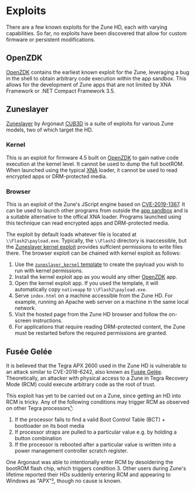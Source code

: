 # Exploits

There are a few known exploits for the Zune HD, each with varying capabilities. So far, no exploits have been discovered that allow for custom firmware or persistent modifications.

## OpenZDK
[OpenZDK](../Apps/OpenZDK/index.md) contains the earliest known exploit for the Zune, leveraging a bug in the shell to obtain arbitrary code execution within the app sandbox. This allows for the development of Zune apps that are not limited by XNA Framework or .NET Compact Framework 3.5.

## Zuneslayer
[Zuneslayer](https://github.com/CUB3D/zuneslayer/) by Argonaut [CUB3D](https://github.com/CUB3D) is a suite of exploits for various Zune models, two of which target the HD.

### Kernel
This is an exploit for firmware 4.5 built on [OpenZDK](../Apps/OpenZDK/index.md) to gain native code execution at the kernel level. It cannot be used to dump the full bootROM. When launched using the typical [XNA](../Apps/XNA%20Framework/index.md) loader, it cannot be used to read encrypted apps or DRM-protected media. 

### Browser
This is an exploit of the Zune's JScript engine based on [CVE-2019-1367](https://googleprojectzero.github.io/0days-in-the-wild//0day-RCAs/2019/CVE-2019-1367.html). It can be used to launch other programs from outside the [app sandbox](../Apps/XNA%20Framework/XNA%20Apps.md) and is a suitable alternative to the offical XNA loader. Programs launched using this technique can read encrypted apps and DRM-protected media.

The exploit by default loads whatever file is located at `\\Flash2\payload.exe`. Typically, the `\\Flash2` directory is inaccessible, but the [Zuneslayer kernel exploit](#kernel) provides suffcient permissions to write files there. The browser exploit can be chained with kernel exploit as follows:

1. Use the [`zuneslayer_kernel` template](https://github.com/CUB3D/zuneslayer/tree/master/ZuneHD/zuneslayer_kernel/template) to create the payload you wish to run with kernel permissions.
2. Install the kernel exploit app as you would any other [OpenZDK](../Apps/OpenZDK/index.md) app.
3. Open the kernel exploit app. If you used the template, it will automatically copy `nativeapp` to `\\Flash2\payload.exe`.
4. Serve `index.html` on a machine accessible from the Zune HD. For example, running an Apache web server on a machine in the same local network.
5. Visit the hosted page from the Zune HD browser and follow the on-screen instructions.
6. For applications that require reading DRM-protected content, the Zune must be restarted before the required permissions are granted.

## Fusée Gelée
It is believed that the Tegra APX 2600 used in the Zune HD is vulnerable to an attack similar to CVE-2018-6242, also known as [Fusée Gelée](https://switch.hacks.guide/fusee_gelee.html). Theoretically, an attacker with physical access to a Zune in Tegra Recovery Mode (RCM) could execute arbitrary code as the root of trust.

This exploit has yet to be carried out on a Zune, since getting an HD into RCM is tricky. Any of the following conditions may trigger RCM as observed on other Tegra processors[¹](https://switch.hacks.guide/fusee_gelee.html#vulnerability-details):

1. If the processor fails to find a valid Boot Control Table (BCT) + bootloader on its boot media
2. If processor straps are pulled to a particular value e.g. by holding a button combination
3. If the processor is rebooted after a particular value is written into a power management controller scratch register.

One Argonaut was able to intentionally enter RCM by desoldering the bootROM flash chip, which triggers condition 3. Other users during Zune's lifetime reported their HDs suddenly entering RCM and appearing to Windows as "APX"[²](https://learn.microsoft.com/en-us/answers/questions/2504208/looking-for-apx-drivers), though no cause is known.